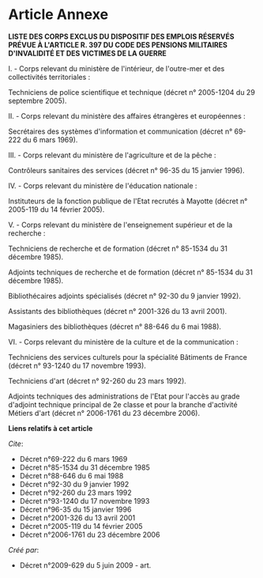 # Article Annexe

**LISTE DES CORPS EXCLUS DU DISPOSITIF DES EMPLOIS RÉSERVÉS PRÉVUE À L'ARTICLE R. 397 DU CODE DES PENSIONS MILITAIRES
D'INVALIDITÉ ET DES VICTIMES DE LA GUERRE**

I. - Corps relevant du ministère de l'intérieur, de l'outre-mer et des collectivités territoriales : 

Techniciens de police scientifique et technique (décret n° 2005-1204 du 29 septembre 2005). 

II. - Corps relevant du ministère des affaires étrangères et européennes : 

Secrétaires des systèmes d'information et communication (décret n° 69-222 du 6 mars 1969). 

III. - Corps relevant du ministère de l'agriculture et de la pêche : 

Contrôleurs sanitaires des services (décret n° 96-35 du 15 janvier 1996). 

IV. - Corps relevant du ministère de l'éducation nationale : 

Instituteurs de la fonction publique de l'Etat recrutés à Mayotte (décret n° 2005-119 du 14 février 2005).

V. - Corps relevant du ministère de l'enseignement supérieur et de la recherche : 

Techniciens de recherche et de formation (décret n° 85-1534 du 31 décembre 1985). 

Adjoints techniques de recherche et de formation (décret n° 85-1534 du 31 décembre 1985). 

Bibliothécaires adjoints spécialisés (décret n° 92-30 du 9 janvier 1992). 

Assistants des bibliothèques (décret n° 2001-326 du 13 avril 2001). 

Magasiniers des bibliothèques (décret n° 88-646 du 6 mai 1988). 

VI. - Corps relevant du ministère de la culture et de la communication : 

Techniciens des services culturels pour la spécialité Bâtiments de France (décret n° 93-1240 du 17 novembre 1993). 

Techniciens d'art (décret n° 92-260 du 23 mars 1992). 

Adjoints techniques des administrations de l'Etat pour l'accès au grade d'adjoint technique principal de 2e classe et pour la
branche d'activité  Métiers d'art  (décret n° 2006-1761 du 23 décembre 2006).

**Liens relatifs à cet article**

_Cite_:

  - Décret n°69-222 du 6 mars 1969
  - Décret n°85-1534 du 31 décembre 1985
  - Décret n°88-646 du 6 mai 1988
  - Décret n°92-30 du 9 janvier 1992
  - Décret n°92-260 du 23 mars 1992
  - Décret n°93-1240 du 17 novembre 1993
  - Décret n°96-35 du 15 janvier 1996
  - Décret n°2001-326 du 13 avril 2001
  - Décret n°2005-119 du 14 février 2005
  - Décret n°2006-1761 du 23 décembre 2006

_Créé par_:

  - Décret n°2009-629 du 5 juin 2009 - art.
